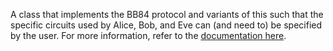 A class that implements the BB84 protocol and variants of this such that the specific circuits used by Alice, Bob, and Eve can (and need to) be specified by the user. For more information, refer to the [documentation here](https://the-codingschool.github.io/bb84/documentation/bb84.html).